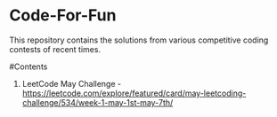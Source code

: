 # Code-For-Fun

This repository contains the solutions from various competitive coding contests of recent times.

#Contents
1. LeetCode May Challenge - https://leetcode.com/explore/featured/card/may-leetcoding-challenge/534/week-1-may-1st-may-7th/
